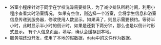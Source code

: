 + 浴室小程序针对于同学在学校洗澡需要排队，为了减少排队所耗时间，利用小程序查看实时浴室情况。
  如果有空位，则选择一个浴室，会将学生信息和浴室信息传递到服务器，修改使用人数显示。如果满了，则显示需要预约。等待半小时，此时显示半小时的倒计时，如果是还剩下两分钟，那么也是以倒计时形式显示。
  有个人信息页面，填写，确认会缓存到本地。
+ 服务端还没开发，使用了本地的假数据，data中的文件作为数据。